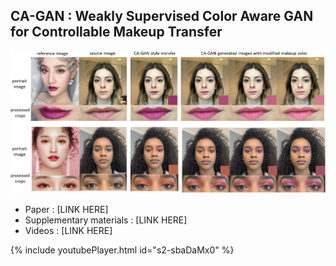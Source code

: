 ## CA-GAN : Weakly Supervised Color Aware GAN for Controllable Makeup Transfer

![example_style_transfer](images/full_face_shades.png)


- Paper : [LINK HERE]
- Supplementary materials : [LINK HERE]
- Videos : [LINK HERE]

{% include youtubePlayer.html id="s2-sbaDaMx0" %}
